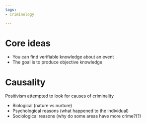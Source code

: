 ```yaml
---
tags:
- Criminology

---
```

# Core ideas
- You can find verifiable knowledge about an event
- The goal is to produce objective knowledge

# Causality
Positivism attempted to look for causes of criminality
- Biological (nature vs nurture)
- Psychological reasons (what happened to the individual)
- Sociological reasons (why do some areas have more crime?)?)